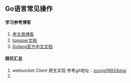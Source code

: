 ## Go语言常见操作

#### 学习参考博客
 1. [李文周博客](https://www.liwenzhou.com/posts/Go/go_menu/)
 2. [topgoer文档](http://www.topgoer.com)
 3. [Golang官方中文文档](http://word.topgoer.com/)

#### 踩坑汇总
1. websocket Client 原生实现 参考git地址：[zcong1993/blog](https://github.com/zcong1993/blog/blob/7ee7e3e3bdeda69cbbc20843936a89efae69e7a8/src/pages/articles/2017-12-03-change-mind/index.md)
2. 